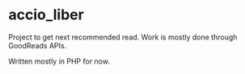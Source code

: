 accio_liber
===========

Project to get next recommended read. Work is mostly done through GoodReads APIs.

Written mostly in PHP for now.